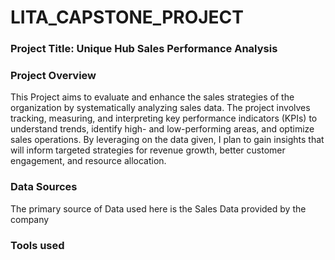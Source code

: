 # LITA_CAPSTONE_PROJECT

###  Project Title: Unique Hub Sales Performance Analysis

###  Project Overview
This  Project aims to evaluate and enhance the sales strategies of the organization by systematically analyzing sales data. The project involves tracking, measuring, and interpreting key performance indicators (KPIs) to understand trends, identify high- and low-performing areas, and optimize sales operations. By leveraging on the data given, I plan to gain insights that will inform targeted strategies for revenue growth, better customer engagement, and resource allocation.

### Data Sources
The primary source of Data used here is the Sales Data provided by the company

###  Tools used
